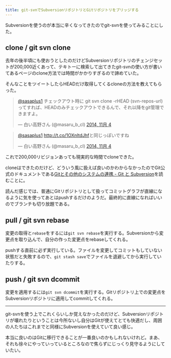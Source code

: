 ```yaml
---
title: git-svnでSubversionリポジトリとGitリポジトリをブリッジする
---
```

Subversionを使うのが本当に辛くなってきたのでgit-svnを使ってみることにした。

## clone / git svn clone

去年の後半頃にも使おうとしたのだけどSubversionリポジトリのチェンジセットが200,000近くあって、テキトーに検索して出てきたgit-svnの使い方が書いてあるページのclone方法では時間がかかりすぎるので諦めていた。

そんなことをツイートしたらHEADだけ取得してくるcloneの方法を教えてもらった。

<blockquote class="twitter-tweet" lang="ja"><p><a href="https://twitter.com/sasaplus1">@sasaplus1</a> チェックアウト時に git svn clone -rHEAD (svn-repos-url) ってすれば、HEADのみチェックアウトできるんで、それ以降をgit管理できますよ。</p>&mdash; 白い高野さん (@masaru_b_cl) <a href="https://twitter.com/masaru_b_cl/status/529451849498124289">2014, 11月 4</a></blockquote>

<blockquote class="twitter-tweet" lang="ja"><p><a href="https://twitter.com/sasaplus1">@sasaplus1</a> <a href="http://t.co/1OXnItdJhf">http://t.co/1OXnItdJhf</a>と同じっぽいですね</p>&mdash; 白い高野さん (@masaru_b_cl) <a href="https://twitter.com/masaru_b_cl/status/529454903115014144">2014, 11月 4</a></blockquote>

これで200,000リビジョンあっても現実的な時間でcloneできた。

cloneはできたのだけど、どういう風に扱えば良いのかわからなかったのでGit公式のドキュメントである[Gitとその他のシステムの連携 - Git と Subversion](http://git-scm.com/book/ja/v1/Git%E3%81%A8%E3%81%9D%E3%81%AE%E4%BB%96%E3%81%AE%E3%82%B7%E3%82%B9%E3%83%86%E3%83%A0%E3%81%AE%E9%80%A3%E6%90%BA-Git-%E3%81%A8-Subversion)を読むことに。

読んだ感じでは、普通にGitリポジトリとして扱ってコミットグラフが直線になるように気を使ってあとはpushするだけのようだ。最終的に直線になればいいのでブランチも切り放題である。

## pull / git svn rebase

変更の取得と`rebase`をするには`git svn rebase`を実行する。Subversionから変更点を取り込んで、自分の作った変更点をrebaseしてくれる。

pushする直前に必ず実行している。ファイルを変更してコミットもしていない状態だと失敗するので、`git stash save`でファイルを退避してから実行していたりする。

## push / git svn dcommit

変更を適用するには`git svn dcommit`を実行する。Gitリポジトリ上での変更点をSubversionリポジトリに適用してcommitしてくれる。

---

git-svnを使う上でこれくらいしか覚えなかったのだけど、Subversionリポジトリが壊れたりということは今所ないし自分はGitが使えてとても快適だし、周囲の人たちはこれまでと同様にSubversionを使えていて良い感じ。

本当に良いのはGitに移行できることが一番良いのかもしれないけれど。まあ、それも徐々にやっていっているところなので焦らずにじっくり見守るようにしていたい。

<script async src="//platform.twitter.com/widgets.js" charset="utf-8"></script>

